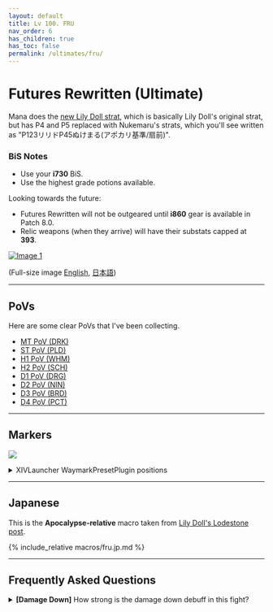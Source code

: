 ```yaml
---
layout: default
title: Lv 100. FRU
nav_order: 6
has_children: true
has_toc: false
permalink: /ultimates/fru/
---
```


# Futures Rewritten (Ultimate)

Mana does the [new Lily Doll strat](https://jp.finalfantasyxiv.com/lodestone/character/34120564/blog/5500375/),
which is basically Lily Doll's original strat, but has P4 and P5 replaced with
Nukemaru's strats, which you'll see written as "P123リリドP45ぬけまる(アポカリ基準/扇前)".

### BiS Notes

- Use your **i730** BiS.
- Use the highest grade potions available.

Looking towards the future:

- Futures Rewritten will not be outgeared until **i860** gear is available in
Patch 8.0.
- Relic weapons (when they arrive) will have their substats capped at **393**.

 <div id="gallery" class="gallery"> <a href="https://akanabanana.github.io/FFXIVPF2/Assets/Images/Mana.png" data-mediabox="gallery-1" data-title="FRU Mana"> <img style="max-width: 90%" src="https://ffxivpf.com/Assets/Images/cheatsheet/FRU_Mana_EN.png" alt="Image 1"> </a> </div>   
   
(Full-size image
[English](https://akanabanana.github.io/FFXIVPF2/Assets/Images/cheatsheet/FRU_Mana_EN.png), [日本語](https://akanabanana.github.io/FFXIVPF2/Assets/Images/cheatsheet/FRU_Mana_JP.png))


   
---

## PoVs

Here are some clear PoVs that I've been collecting.

- [MT PoV (DRK)](https://youtu.be/RLlQPO0QOgk)
- [ST PoV (PLD)](https://youtu.be/R17LKD903i0)
- [H1 PoV (WHM)](https://youtu.be/0LpJ-1tLbhw)
- [H2 PoV (SCH)](https://youtu.be/r69DXp-O3_g)
- [D1 PoV (DRG)](https://youtu.be/U-ZtFdpiBQ8)
- [D2 PoV (NIN)](https://youtu.be/m6EVjNmyGUU)
- [D3 PoV (BRD)](https://youtu.be/vkUfqQi5qFo)
- [D4 PoV (PCT)](https://youtu.be/Lg_H3FXANDc)

---

## Markers

![]({{site.baseurl}}/images/ultimates/fru/markers.jpg)
<details markdown=block>
<summary>XIVLauncher WaymarkPresetPlugin positions</summary>

```json
{
  "Name":"FRU",
  "MapID":1006,
  "A":{"X":100.0,"Y":0.0,"Z":90.0,"ID":0,"Active":true},
  "B":{"X":110.0,"Y":0.0,"Z":100.0,"ID":1,"Active":true},
  "C":{"X":100.0,"Y":0.0,"Z":110.0,"ID":2,"Active":true},
  "D":{"X":90.0,"Y":0.0,"Z":100.0,"ID":3,"Active":true},
  "One":{"X":107.071,"Y":0.0,"Z":92.929,"ID":5,"Active":true},
  "Two":{"X":107.071,"Y":0.0,"Z":107.071,"ID":6,"Active":true},
  "Three":{"X":92.929,"Y":0.0,"Z":107.071,"ID":7,"Active":true},
  "Four":{"X":92.929,"Y":0.0,"Z":92.929,"ID":4,"Active":true}
}
```

</details>

---

## Japanese

This is the **Apocalypse-relative** macro taken from [Lily Doll's Lodestone post](https://jp.finalfantasyxiv.com/lodestone/character/34120564/blog/5500375/).

{% include_relative macros/fru.jp.md %}

---

## Frequently Asked Questions

<details markdown=block>
<summary>
  <b>[Damage Down]</b> How strong is the damage down debuff in this fight?
</summary>
<table>
  <tr>
    <td>
      <p>There are actually <em>two</em> different Damage Down debuffs in this 
      encounter, both of which lowers a player's damage by <b>90%</b>.</p>
      <ul>
        <li><em>Damage Down</em> comes from getting hit by avoidable attacks.</li>
        <li><em>Mark of Mortality</em> comes from resolving stacks with less 
        than the required number of players.</li>
      </ul>
      <p>These damage downs also come from two separate debuffs, so <em>they
      stack</em> together for a combined <b>99% damage down!</b></p>
    </td>
    <td style="text-align:center">
      <img src="{{site.baseurl}}/images/ultimates/fru/01/damage_down.png">
      <img src="{{site.baseurl}}/images/ultimates/fru/01/mark_of_mortality.png">
    </td>
  </tr>
</table>
</details>

<script data-goatcounter="https://xivjpraids.goatcounter.com/count"
        async src="//gc.zgo.at/count.js"></script>
